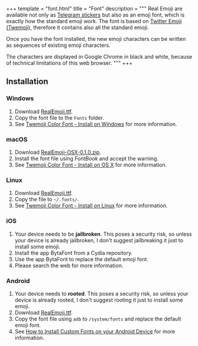 +++
template = "font.html"
title = "Font"
description = """
Real Emoji are available not only as [Telegram stickers](/stickers/) but also
as an emoji font, which is exactly how the standard emoji work. The font is
based on [Twitter Emoji (Twemoji)](https://twitter.github.io/twemoji/),
therefore it contains also all the standard emoji.

Once you have the font installed, the new emoji characters can be written as
sequences of existing emoji characters.

The characters are displayed in Google Chrome in black and white, because of
technical limitations of this web browser.
"""
+++

## Installation

### Windows

1. Download [RealEmoji.ttf](/fonts/RealEmoji.ttf).
2. Copy the font file to the `Fonts` folder.
3. See [Twemoji Color Font - Install on
   Windows](https://github.com/eosrei/twemoji-color-font#install-on-windows) for
   more information.

### macOS

1. Download [RealEmoji-OSX-0.1.0.zip](/fonts/RealEmoji-OSX-0.1.0.zip).
2. Install the font file using *FontBook* and accept the warning.
3. See [Twemoji Color Font - Install on OS
   X](https://github.com/eosrei/twemoji-color-font#install-on-os-x) for more
   information.

### Linux

1. Download [RealEmoji.ttf](/fonts/RealEmoji.ttf).
2. Copy the file to `~/.fonts/`.
3. See [Twemoji Color Font - Install on
   Linux](https://github.com/eosrei/twemoji-color-font#install-on-linux) for
   more information.

### iOS

1. Your device needs to be **jailbroken**. This poses a security risk, so unless
   your device is already jailbroken, I don't suggest jailbreaking it just to
   install some emoji.
2. Install the app BytaFont from a Cydia repository.
3. Use the app BytaFont to replace the default emoji font.
4. Please search the web for more information.

### Android

1. Your device needs to **rooted**. This poses a security risk, so unless your
   device is already rooted, I don't suggest rooting it just to install some
   emoji.
2. Download [RealEmoji.ttf](/fonts/RealEmoji.ttf).
3. Copy the font file using `adb` to `/system/fonts` and replace the default
   emoji font.
4. See [How to Install Custom Fonts on your Android
   Device](https://joyofandroid.com/how-to-install-custom-fonts-on-your-android-device/)
   for more information.
